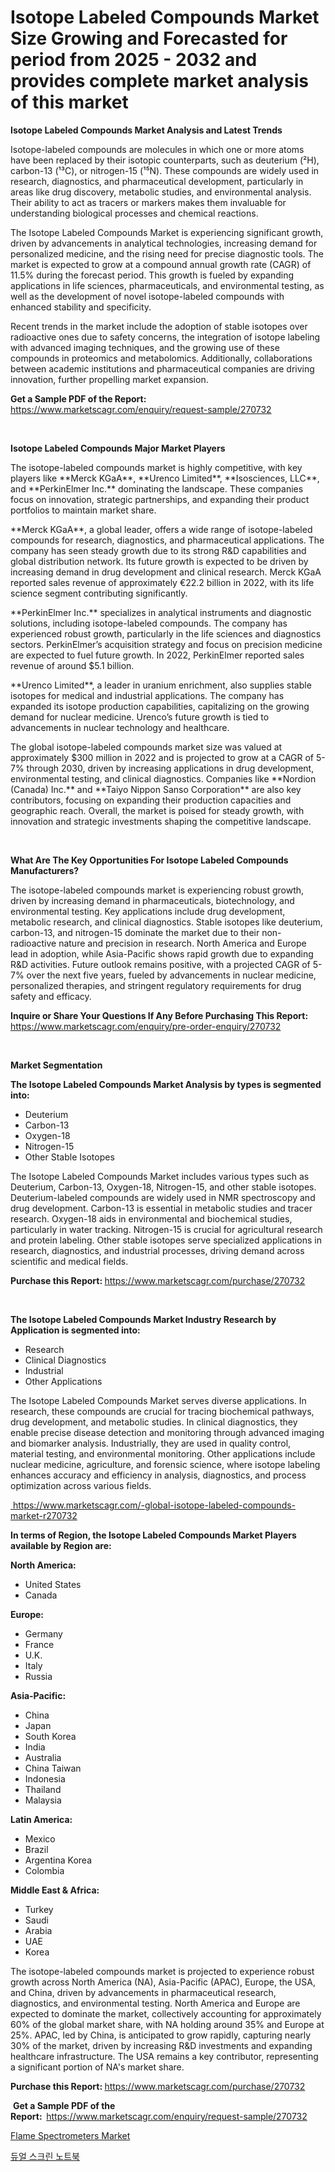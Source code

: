<p><h1>Isotope Labeled Compounds Market Size Growing and Forecasted for period from 2025 - 2032 and provides complete market analysis of this market</h1></p><p><strong>Isotope Labeled Compounds Market Analysis and Latest Trends</strong></p>
<p><p>Isotope-labeled compounds are molecules in which one or more atoms have been replaced by their isotopic counterparts, such as deuterium (²H), carbon-13 (¹³C), or nitrogen-15 (¹⁵N). These compounds are widely used in research, diagnostics, and pharmaceutical development, particularly in areas like drug discovery, metabolic studies, and environmental analysis. Their ability to act as tracers or markers makes them invaluable for understanding biological processes and chemical reactions.</p><p>The Isotope Labeled Compounds Market is experiencing significant growth, driven by advancements in analytical technologies, increasing demand for personalized medicine, and the rising need for precise diagnostic tools. The market is expected to grow at a compound annual growth rate (CAGR) of 11.5% during the forecast period. This growth is fueled by expanding applications in life sciences, pharmaceuticals, and environmental testing, as well as the development of novel isotope-labeled compounds with enhanced stability and specificity.</p><p>Recent trends in the market include the adoption of stable isotopes over radioactive ones due to safety concerns, the integration of isotope labeling with advanced imaging techniques, and the growing use of these compounds in proteomics and metabolomics. Additionally, collaborations between academic institutions and pharmaceutical companies are driving innovation, further propelling market expansion.</p></p>
<p><strong>Get a Sample PDF of the Report:&nbsp;</strong> <a href="https://www.marketscagr.com/enquiry/request-sample/270732?utm_campaign=1126&utm_medium=2&utm_source=Github&utm_content=ia&utm_term=21012025&utm_id=isotope-labeled-compounds">https://www.marketscagr.com/enquiry/request-sample/270732</a></p>
<p>&nbsp;</p>
<p><strong>Isotope Labeled Compounds Major Market Players</strong></p>
<p><p>The isotope-labeled compounds market is highly competitive, with key players like **Merck KGaA**, **Urenco Limited**, **Isosciences, LLC**, and **PerkinElmer Inc.** dominating the landscape. These companies focus on innovation, strategic partnerships, and expanding their product portfolios to maintain market share.</p><p>**Merck KGaA**, a global leader, offers a wide range of isotope-labeled compounds for research, diagnostics, and pharmaceutical applications. The company has seen steady growth due to its strong R&D capabilities and global distribution network. Its future growth is expected to be driven by increasing demand in drug development and clinical research. Merck KGaA reported sales revenue of approximately €22.2 billion in 2022, with its life science segment contributing significantly.</p><p>**PerkinElmer Inc.** specializes in analytical instruments and diagnostic solutions, including isotope-labeled compounds. The company has experienced robust growth, particularly in the life sciences and diagnostics sectors. PerkinElmer’s acquisition strategy and focus on precision medicine are expected to fuel future growth. In 2022, PerkinElmer reported sales revenue of around $5.1 billion.</p><p>**Urenco Limited**, a leader in uranium enrichment, also supplies stable isotopes for medical and industrial applications. The company has expanded its isotope production capabilities, capitalizing on the growing demand for nuclear medicine. Urenco’s future growth is tied to advancements in nuclear technology and healthcare.</p><p>The global isotope-labeled compounds market size was valued at approximately $300 million in 2022 and is projected to grow at a CAGR of 5-7% through 2030, driven by increasing applications in drug development, environmental testing, and clinical diagnostics. Companies like **Nordion (Canada) Inc.** and **Taiyo Nippon Sanso Corporation** are also key contributors, focusing on expanding their production capacities and geographic reach. Overall, the market is poised for steady growth, with innovation and strategic investments shaping the competitive landscape.</p></p>
<p>&nbsp;</p>
<p><strong>What Are The Key Opportunities For Isotope Labeled Compounds Manufacturers?</strong></p>
<p><p>The isotope-labeled compounds market is experiencing robust growth, driven by increasing demand in pharmaceuticals, biotechnology, and environmental testing. Key applications include drug development, metabolic research, and clinical diagnostics. Stable isotopes like deuterium, carbon-13, and nitrogen-15 dominate the market due to their non-radioactive nature and precision in research. North America and Europe lead in adoption, while Asia-Pacific shows rapid growth due to expanding R&D activities. Future outlook remains positive, with a projected CAGR of 5-7% over the next five years, fueled by advancements in nuclear medicine, personalized therapies, and stringent regulatory requirements for drug safety and efficacy.</p></p>
<p><strong>Inquire or Share Your Questions If Any Before Purchasing This Report:</strong> <a href="https://www.marketscagr.com/enquiry/pre-order-enquiry/270732?utm_campaign=1126&utm_medium=2&utm_source=Github&utm_content=ia&utm_term=21012025&utm_id=isotope-labeled-compounds">https://www.marketscagr.com/enquiry/pre-order-enquiry/270732</a></p>
<p>&nbsp;</p>
<p><strong>Market Segmentation</strong></p>
<p><strong>The Isotope Labeled Compounds Market Analysis by types is segmented into:</strong></p>
<p><ul><li>Deuterium</li><li>Carbon-13</li><li>Oxygen-18</li><li>Nitrogen-15</li><li>Other Stable Isotopes</li></ul></p>
<p><p>The Isotope Labeled Compounds Market includes various types such as Deuterium, Carbon-13, Oxygen-18, Nitrogen-15, and other stable isotopes. Deuterium-labeled compounds are widely used in NMR spectroscopy and drug development. Carbon-13 is essential in metabolic studies and tracer research. Oxygen-18 aids in environmental and biochemical studies, particularly in water tracking. Nitrogen-15 is crucial for agricultural research and protein labeling. Other stable isotopes serve specialized applications in research, diagnostics, and industrial processes, driving demand across scientific and medical fields.</p></p>
<p><strong>Purchase this Report:&nbsp;</strong><a href="https://www.marketscagr.com/purchase/270732?utm_campaign=1126&utm_medium=2&utm_source=Github&utm_content=ia&utm_term=21012025&utm_id=isotope-labeled-compounds">https://www.marketscagr.com/purchase/270732</a></p>
<p>&nbsp;</p>
<p><strong>The Isotope Labeled Compounds Market Industry Research by Application is segmented into:</strong></p>
<p><ul><li>Research</li><li>Clinical Diagnostics</li><li>Industrial</li><li>Other Applications</li></ul></p>
<p><p>The Isotope Labeled Compounds Market serves diverse applications. In research, these compounds are crucial for tracing biochemical pathways, drug development, and metabolic studies. In clinical diagnostics, they enable precise disease detection and monitoring through advanced imaging and biomarker analysis. Industrially, they are used in quality control, material testing, and environmental monitoring. Other applications include nuclear medicine, agriculture, and forensic science, where isotope labeling enhances accuracy and efficiency in analysis, diagnostics, and process optimization across various fields.</p></p>
<p><a href="https://www.marketscagr.com/-global-isotope-labeled-compounds-market-r270732?utm_campaign=1126&utm_medium=2&utm_source=Github&utm_content=ia&utm_term=21012025&utm_id=isotope-labeled-compounds">&nbsp;https://www.marketscagr.com/-global-isotope-labeled-compounds-market-r270732</a></p>
<p><strong>In terms of Region, the Isotope Labeled Compounds Market Players available by Region are:</strong></p>
<p>
    <p> <strong> North America: </strong>
        <ul>
            <li>United States</li>
            <li>Canada</li>
        </ul>
        </p> 
    <p> <strong> Europe: </strong>
        <ul>
            <li>Germany</li>
            <li>France</li>
            <li>U.K.</li>
            <li>Italy</li>
            <li>Russia</li>
        </ul>
        </p> 
    <p> <strong> Asia-Pacific: </strong>
        <ul>
            <li>China</li>
            <li>Japan</li>
            <li>South Korea</li>
            <li>India</li>
            <li>Australia</li>
            <li>China Taiwan</li>
            <li>Indonesia</li>
            <li>Thailand</li>
            <li>Malaysia</li>
        </ul>
        </p> 
    <p> <strong> Latin America: </strong>
        <ul>
            <li>Mexico</li>
            <li>Brazil</li>
            <li>Argentina Korea</li>
            <li>Colombia</li>
        </ul>
        </p> 
    <p> <strong> Middle East & Africa: </strong>
        <ul>
            <li>Turkey</li>
            <li>Saudi</li>
            <li>Arabia</li>
            <li>UAE</li>
            <li>Korea</li>
        </ul>
    </p>
    </p>
<p><p>The isotope-labeled compounds market is projected to experience robust growth across North America (NA), Asia-Pacific (APAC), Europe, the USA, and China, driven by advancements in pharmaceutical research, diagnostics, and environmental testing. North America and Europe are expected to dominate the market, collectively accounting for approximately 60% of the global market share, with NA holding around 35% and Europe at 25%. APAC, led by China, is anticipated to grow rapidly, capturing nearly 30% of the market, driven by increasing R&D investments and expanding healthcare infrastructure. The USA remains a key contributor, representing a significant portion of NA's market share.</p></p>
<p><strong>Purchase this Report: </strong><a href="https://www.marketscagr.com/purchase/270732?utm_campaign=1126&utm_medium=2&utm_source=Github&utm_content=ia&utm_term=21012025&utm_id=isotope-labeled-compounds">https://www.marketscagr.com/purchase/270732</a></p>
<p>&nbsp;<strong>Get a Sample PDF of the Report:&nbsp;&nbsp;</strong><a href="https://www.marketscagr.com/enquiry/request-sample/270732?utm_campaign=1126&utm_medium=2&utm_source=Github&utm_content=ia&utm_term=21012025&utm_id=isotope-labeled-compounds">https://www.marketscagr.com/enquiry/request-sample/270732</a></p>
<p><strong></strong></p>
<p><p><a href="https://github.com/gdfhhhj/Market-Research-Report-List-7/blob/main/flame-spectrometers-market.md?utm_campaign=1126&utm_medium=2&utm_source=Github&utm_content=ia&utm_term=21012025&utm_id=isotope-labeled-compounds">Flame Spectrometers Market</a></p><p><a href="https://github.com/sougarounis/Market-Research-Report-List-6/blob/main/710762532678.md?utm_campaign=1126&utm_medium=2&utm_source=Github&utm_content=ia&utm_term=21012025&utm_id=isotope-labeled-compounds">듀얼 스크린 노트북</a></p></p>